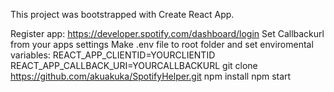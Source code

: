 This project was bootstrapped with Create React App.

Register app: https://developer.spotify.com/dashboard/login
Set Callbackurl from your apps settings
Make .env file to root folder and set enviromental variables: REACT_APP_CLIENTID=YOURCLIENTID REACT_APP_CALLBACK_URI=YOURCALLBACKURL
git clone https://github.com/akuakuka/SpotifyHelper.git npm install npm start